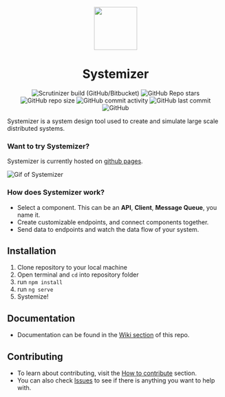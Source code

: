<p align="center"><img align="center" src="https://honzaap.github.io/Systemizer/assets/logo.svg" width=100 height=100>
<h1 align="center">Systemizer</h1></p>


<p align="center">
  <img alt="Scrutinizer build (GitHub/Bitbucket)" src="https://img.shields.io/scrutinizer/build/g/honzaap/Systemizer/main?style=flat-square">
  <img alt="GitHub Repo stars" src="https://img.shields.io/github/stars/honzaap/Systemizer?style=flat-square">
  <img alt="GitHub repo size" src="https://img.shields.io/github/repo-size/honzaap/Systemizer?color=DC6851&style=flat-square">
  <img alt="GitHub commit activity" src="https://img.shields.io/github/commit-activity/m/honzaap/Systemizer?style=flat-square">
  <img alt="GitHub last commit" src="https://img.shields.io/github/last-commit/honzaap/Systemizer?color=2411ed&style=flat-square">
  <img alt="GitHub" src="https://img.shields.io/github/license/honzaap/Systemizer?style=flat-square">
</p>

Systemizer is a system design tool used to create and simulate large scale distributed systems.

### Want to try Systemizer?
Systemizer is currently hosted on <a href="https://honzaap.github.io/Systemizer/">github pages</a>.

![Gif of Systemizer](https://honzaap.github.io/Systemizer/assets/gifs/tutorial0.gif)

### How does Systemizer work?
  * Select a component. This can be an **API**, **Client**, **Message Queue**, you name it.
  * Create customizable endpoints, and connect components together.
  * Send data to endpoints and watch the data flow of your system.

## Installation
1) Clone repository to your local machine
2) Open terminal and `cd` into repository folder
3) run `npm install`
4) run `ng serve`
5) Systemize!

## Documentation
- Documentation can be found in the <a href="https://github.com/honzaap/Systemizer/wiki">Wiki section</a> of this repo.
## Contributing
- To learn about contributing, visit the <a href="https://github.com/honzaap/Systemizer/wiki/how-to-contribute">How to contribute</a> section.
- You can also check <a href="https://github.com/honzaap/Systemizer/issues">Issues</a> to see if there is anything you want to help with.
